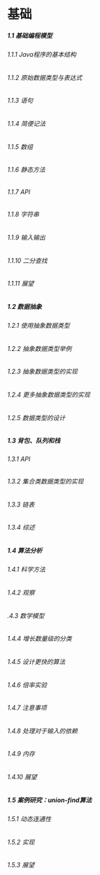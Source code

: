 基础
========
##### 1.1 基础编程模型
###### 1.1.1 Java程序的基本结构
###### 1.1.2 原始数据类型与表达式
###### 1.1.3 语句
###### 1.1.4 简便记法
###### 1.1.5 数组
###### 1.1.6 静态方法
###### 1.1.7 API
###### 1.1.8 字符串
###### 1.1.9 输入输出
###### 1.1.10 二分查找
###### 1.1.11 展望

##### 1.2 数据抽象
###### 1.2.1 使用抽象数据类型
###### 1.2.2 抽象数据类型举例
###### 1.2.3 抽象数据类型的实现
###### 1.2.4 更多抽象数据类型的实现
###### 1.2.5 数据类型的设计

##### 1.3 背包、队列和栈
###### 1.3.1 API
###### 1.3.2 集合类数据类型的实现
###### 1.3.3 链表
###### 1.3.4 综述

##### 1.4 算法分析
###### 1.4.1 科学方法
###### 1.4.2 观察
###### .4.3 数学模型
###### 1.4.4 增长数量级的分类
###### 1.4.5 设计更快的算法
###### 1.4.6 倍率实验
###### 1.4.7 注意事项
###### 1.4.8 处理对于输入的依赖
###### 1.4.9 内存
###### 1.4.10 展望

##### 1.5 案例研究：union-find算法
###### 1.5.1 动态连通性
###### 1.5.2 实现
###### 1.5.3 展望















